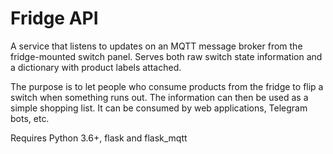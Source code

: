 Fridge API
==========

A service that listens to updates on an MQTT message broker from the fridge-mounted switch panel.
Serves both raw switch state information and a dictionary with product labels attached. 

The purpose is to let people who consume products from the fridge to flip a switch when something
runs out. The information can then be used as a simple shopping list. It can be consumed by web applications,
Telegram bots, etc.

Requires Python 3.6+, flask and flask_mqtt
